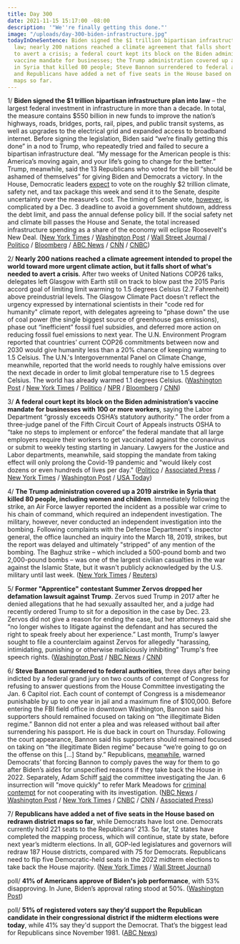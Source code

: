 ```yaml
---
title: Day 300
date: 2021-11-15 15:17:00 -08:00
description: '"We''re finally getting this done."'
image: "/uploads/day-300-biden-infrastructure.jpg"
todayInOneSentence: Biden signed the $1 trillion bipartisan infrastructure plan into
  law; nearly 200 nations reached a climate agreement that falls short of what's needed
  to avert a crisis; a federal court kept its block on the Biden administration’s
  vaccine mandate for businesses; the Trump administration covered up a 2019 airstrike
  in Syria that killed 80 people; Steve Bannon surrendered to federal authorities;
  and Republicans have added a net of five seats in the House based on redrawn district
  maps so far.
---
```


1/ **Biden signed the $1 trillion bipartisan infrastructure plan into law** – the largest federal investment in infrastructure in more than a decade. In total, the measure contains $550 billion in new funds to improve the nation’s highways, roads, bridges, ports, rail, pipes, and public transit systems, as well as upgrades to the electrical grid and expanded access to broadband internet. Before signing the legislation, Biden said “we’re finally getting this done” in a nod to Trump, who repeatedly tried and failed to secure a bipartisan infrastructure deal. “My message for the American people is this: America’s moving again, and your life’s going to change for the better.” Trump, meanwhile, said the 13 Republicans who voted for the bill “should be ashamed of themselves” for giving Biden and Democrats a victory. In the House, Democratic leaders [expect](https://www.politico.com/news/2021/11/14/schumer-schedule-reconciliation-bill-521931) to vote on the roughly $2 trillion climate, safety net, and tax package this week and send it to the Senate, despite uncertainty over the measure’s cost. The timing of Senate vote, [however](https://www.bloomberg.com/news/articles/2021-11-15/house-eyes-vote-on-biden-agenda-but-slowdown-looms-in-senate?sref=MIBMEEoj), is complicated by a Dec. 3 deadline to avoid a government shutdown, address the debt limit, and pass the annual defense policy bill. If the social safety net and climate bill passes the House and Senate, the total increased infrastructure spending as a share of the economy will eclipse Roosevelt's New Deal. ([New York Times](https://www.nytimes.com/2021/11/15/us/politics/biden-signs-infrastructure-bill.html) / [Washington Post](https://www.washingtonpost.com/politics/biden-poised-to-sign-12-trillion-infrastructure-bill-fulfilling-campaign-promise-and-notching-achievement-that-eluded-trump/2021/11/15/1b69f9a6-4638-11ec-b8d9-232f4afe4d9b_story.html) / [Wall Street Journal](https://www.wsj.com/articles/biden-infrastructure-bill-signing-11636997814?mod=hp_lead_pos1) / [Politico](https://www.politico.com/news/2021/11/15/biden-signs-bipartisan-infrastructure-deal-522567) / [Bloomberg](https://www.bloomberg.com/news/articles/2021-11-15/biden-to-appoint-panel-of-aides-to-oversee-infrastructure-law?srnd=premium&sref=MIBMEEoj) / [ABC News](https://abcnews.go.com/Politics/biden-signs-bipartisan-infrastructure-bill-republicans-hand-celebrate/story?id=81181787) / [CNN](https://www.cnn.com/2021/11/15/politics/biden-signing-ceremony-infrastructure-bill-white-house/index.html) / [CNBC](https://www.cnbc.com/2021/11/15/biden-signing-1-trillion-bipartisan-infrastructure-bill-into-law.html))

2/ **Nearly 200 nations reached a climate agreement intended to propel the world toward more urgent climate action, but it falls short of what's needed to avert a crisis**. After two weeks of United Nations COP26 talks, delegates left Glasgow with Earth still on track to blow past the 2015 Paris accord goal of limiting limit warming to 1.5 degrees Celsius (2.7 Fahrenheit) above preindustrial levels. The Glasgow Climate Pact doesn't reflect the urgency expressed by international scientists in their "code red for humanity" climate report, with delegates agreeing to "phase down" the use of coal power (the single biggest source of greenhouse gas emissions), phase out “inefficient” fossil fuel subsidies, and deferred more action on reducing fossil fuel emissions to next year. The U.N. Environment Program reported that countries’ current COP26 commitments between now and 2030 would give humanity less than a 20% chance of keeping warming to 1.5 Celsius. The U.N.'s Intergovernmental Panel on Climate Change, meanwhile, reported that the world needs to roughly halve emissions over the next decade in order to limit global temperature rise to 1.5 degrees Celsius. The world has already warmed 1.1 degrees Celsius. ([Washington Post](https://www.washingtonpost.com/climate-environment/2021/11/13/cop26-agreement-climate-change-glasgow/) / [New York Times](https://www.nytimes.com/2021/11/13/climate/cop26-glasgow-climate-agreement.html) / [Politico](https://www.politico.com/news/2021/11/13/cop26-climate-deal-vulnerable-countries-521446) / [NPR](https://www.npr.org/2021/11/13/1055554319/cop26-climate-agreement-global-warming-glasgow) / [Bloomberg](https://www.bloomberg.com/news/articles/2021-11-13/cop26-gets-breakthrough-deal-in-glasgow-with-compromises?sref=MIBMEEoj) / [CNN](https://www.cnn.com/2021/11/13/world/cop26-agreement-final-climate-intl/index.html))

3/ **A federal court kept its block on the Biden administration’s vaccine mandate for businesses with 100 or more workers**, saying the Labor Department “grossly exceeds OSHA’s statutory authority.” The order from a three-judge panel of the Fifth Circuit Court of Appeals instructs OSHA to “take no steps to implement or enforce” the federal mandate that all large employers require their workers to get vaccinated against the coronavirus or submit to weekly testing starting in January. Lawyers for the Justice and Labor departments, meanwhile, said stopping the mandate from taking effect will only prolong the Covid-19 pandemic and "would likely cost dozens or even hundreds of lives per day." ([Politico](https://www.politico.com/news/2021/11/12/federal-court-biden-vaccine-or-test-mandate-521233) / [Associated Press](https://apnews.com/article/coronavirus-pandemic-business-covid-19-pandemic-health-e1f53d441cc4c2b6b575abafedcc41ac) / [New York Times](https://www.nytimes.com/2021/11/12/us/politics/court-vaccine-mandate.html) / [Washington Post](https://www.washingtonpost.com/business/2021/11/12/biden-vaccine-mandate-court-ruling/) / [USA Today](https://www.usatoday.com/story/news/politics/2021/11/12/appeals-court-hits-brakes-biden-covid-19-vaccine-rule-employers/6359969001/))

4/ **The Trump administration covered up a 2019 airstrike in Syria that killed 80 people, including women and children**. Immediately following the strike, an Air Force lawyer reported the incident as a possible war crime to his chain of command, which required an independent investigation. The military, however, never conducted an independent investigation into the bombing. Following complaints with the Defense Department's inspector general, the office launched an inquiry into the March 18, 2019, strikes, but the report was delayed and ultimately "stripped" of any mention of the bombing. The Baghuz strike – which included a 500-pound bomb and two 2,000-pound bombs – was one of the largest civilian casualties in the war against the Islamic State, but it wasn't publicly acknowledged by the U.S. military until last week. ([New York Times](https://www.nytimes.com/2021/11/13/us/us-airstrikes-civilian-deaths.html) / [Reuters](https://www.reuters.com/world/middle-east/us-military-hid-airstrikes-that-killed-dozens-civilians-syria-nyt-2021-11-13/))

5/ **Former "Apprentice" contestant Summer Zervos dropped her defamation lawsuit against Trump**. Zervos sued Trump in 2017 after he denied allegations that he had sexually assaulted her, and a judge had recently ordered Trump to sit for a deposition in the case by Dec. 23. Zervos did not give a reason for ending the case, but her attorneys said she “no longer wishes to litigate against the defendant and has secured the right to speak freely about her experience.” Last month, Trump's lawyer sought to file a counterclaim against Zervos for allegedly "harassing, intimidating, punishing or otherwise maliciously inhibiting” Trump's free speech rights. ([Washington Post](https://www.washingtonpost.com/politics/summer-zervos-trump-lawsuit--dropped/2021/11/12/23a664a0-43fa-11ec-9ea7-3eb2406a2e24_story.html) / [NBC News](https://www.nbcnews.com/politics/donald-trump/former-apprentice-contestant-abruptly-drops-trump-defamation-suit-n1283842) / [CNN](https://www.cnn.com/2021/11/12/politics/trump-lawsuits-michael-cohen-summer-zervos/index.html))

6/ **Steve Bannon surrendered to federal authorities**, three days after being indicted by a federal grand jury on two counts of contempt of Congress for refusing to answer questions from the House Committee investigating the Jan. 6 Capitol riot. Each count of contempt of Congress is a misdemeanor punishable by up to one year in jail and a maximum fine of $100,000. Before entering the FBI field office in downtown Washington, Bannon said his supporters should remained focused on taking on “the illegitimate Biden regime.” Bannon did not enter a plea and was released without bail after surrendering his passport. He is due back in court on Thursday. Following the court appearance, Bannon said his supporters should remained focused on taking on “the illegitimate Biden regime” because “we’re going to go on the offense on this \[...\] Stand by.” Republicans, [meanwhile](https://www.washingtonpost.com/politics/2021/11/14/bannon-indictment-republicans-payback/), warned Democrats’ that forcing Bannon to comply paves the way for them to go after Biden’s aides for unspecified reasons if they take back the House in 2022. Separately, Adam Schiff [said](https://www.nbcnews.com/politics/congress/schiff-says-jan-6-committee-preparing-refer-meadows-criminal-contempt-n1283868) the committee investigating the Jan. 6 insurrection will "move quickly" to refer Mark Meadows for [criminal contempt](https://www.cnn.com/2021/11/14/politics/mark-meadows-january-6-committee-adam-schiff/index.html) for not cooperating with its investigation. ([NBC News](https://www.nbcnews.com/politics/donald-trump/former-trump-adviser-steve-bannon-surrenders-contempt-congress-charges-n1283891) / [Washington Post](https://www.washingtonpost.com/local/legal-issues/steve-bannon-surrenders-contempt-congress/2021/11/15/7d797918-4620-11ec-b05d-3cb9d96eb495_story.html) / [New York Times](https://www.nytimes.com/2021/11/15/us/politics/bannon-congress-trump-jan-6.html) / [CNBC](https://www.cnbc.com/2021/11/15/trump-ally-steve-bannon-surrenders-on-charges-stemming-from-jan-6.html) / [CNN](https://www.cnn.com/2021/11/15/politics/steve-bannon/) / [Associated Press](https://apnews.com/article/steve-bannon-donald-trump-mark-meadows-congress-subpoenas-5bd5638acb5d93bd8478f57f2b177ded))

7/ **Republicans have added a net of five seats in the House based on redrawn district maps so far**, while Democrats have lost one. Democrats currently hold 221 seats to the Republicans’ 213. So far, 12 states have completed the mapping process, which will continue, state by state, before next year’s midterm elections. In all, GOP-led legislatures and governors will redraw 187 House districts, compared with 75 for Democrats. Republicans need to flip five Democratic-held seats in the 2022 midterm elections to take back the House majority. ([New York Times](https://www.nytimes.com/2021/11/15/us/politics/republicans-2022-redistricting-maps.html) / [Wall Street Journal](https://www.wsj.com/articles/house-republicans-democrats-midterm-elections-11636903053?mod=djemalertNEWS))

poll/ **41% of Americans approve of Biden's job performance**, with 53% disapproving. In June, Biden’s approval rating stood at 50%. ([Washington Post](https://www.washingtonpost.com/politics/2021/11/14/post-abc-poll-biden/))

poll/ **51% of registered voters say they’d support the Republican candidate in their congressional district if the midterm elections were today**, while 41% say they'd support the Democrat. That’s the biggest lead for Republicans since November 1981. ([ABC News](https://abcnews.go.com/Politics/economic-discontent-criticisms-biden-lift-gop-record-early/story?id=81095146))